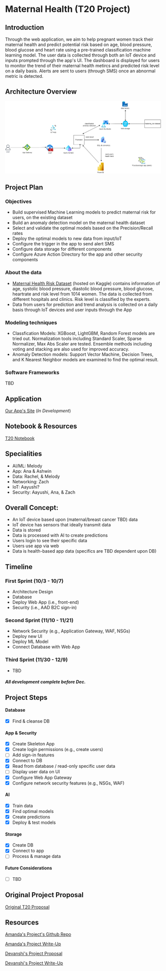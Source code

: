 # Maternal Health (T20 Project)

## Introduction
Through the web application, we aim to help pregnant women track their maternal health and predict potential risk based on age, blood pressure, blood glucose and heart rate using a pre-trained classification machine learning model. The user data is collected through both an IoT device and inputs prompted through the app's UI. The dashboard is displayed for users to monitor the trend of their maternal health metircs and predicted risk level on a daily basis. Alerts are sent to users (through SMS) once an abnormal metric is detected.

## Architecture Overview
![MicrosoftTeams-image (2)1](diagrams/T20_ADS_V2.drawio.png)

## Project Plan
### Objectives
* Build supervised Machine Learning models to predict maternal risk for users, on the existing dataset
* Build an anomaly detection model on the maternal health dataset
* Select and validate the optimal models based on the Precision/Recall rates 
* Deploy the optimal models to new data from input/IoT
* Configure the trigger in the app to send alert SMS
* Configure data storage for different components
* Configure Azure Action Directory for the app and other security components


### About the data
* [Maternal Health Risk Dataset](https://www.kaggle.com/datasets/csafrit2/maternal-health-risk-data) (hosted on Kaggle) contains information of age, systolic blood pressure, diastolic blood pressure, blood glucose, heartrate and risk level from 1014 women. The data is collected from different hospitals and clinics. Risk level is classified by the experts.
* Data from users for prediction and trend analysis is collected on a daily basis through IoT devices and user inputs through the App


### Modeling techniques
* Classfication Models: XGBoost, LightGBM, Random Forest models are tried out. Normalization tools including Standard Scaler, Sparse Normalizer, Max Abs Scaler are tested. Ensemble methods including voting and stacking are also used for improved accuracy.
* Anomaly Detection models: Support Vector Machine, Decision Trees, and K Nearest Neighbor models are examined to find the optimal result.


### Software Frameworks
TBD



## Application
[Our App's Site](https://t20-app.azurewebsites.net/) (*In Development*)

## Notebook & Resources
[T20 Notebook](https://microsoft-my.sharepoint.com/:o:/p/ashwinse/EogkyHHf01BPg6eagl_1lB0BNoCmUrUQUJMD_Ev7TIAf5g?e=bfvpi3)

## Specialities
- AI/ML: Melody
- App: Ana & Ashwin
- Data: Rachel, & Melody
- Networking: Zach
- IoT: Aayushi?
- Security: Aayushi, Ana, & Zach

## Overall Concept:
- An IoT device based upon (maternal/breast cancer TBD) data
- IoT device has sensors that ideally transmit data
- Data is stored
- Data is processed with AI to create predictions
- Users login to see their specific data
- Users use app via web
- Data is health-based app data (specifics are TBD dependent upon DB)

## Timeline
### First Sprint (10/3 - 10/7)
- Architecture Design
- Database
- Deploy Web App (i.e., front-end)
- Security (i.e., AAD B2C sign-in)
### Second Sprint (11/10 - 11/21)
- Network Security (e.g., Application Gateway, WAF, NSGs)
- Deploy new UI
- Deploy ML Model   
- Connect Database with Web App
### Third Sprint (11/30 - 12/9)
- TBD

##### All development complete before Dec.

## Project Steps

#### Database
- [X] Find & cleanse DB
#### App & Security
- [X] Create Skeleton App
- [X] Create login permissions (e.g., create users)
- [ ] Add sign-in features
- [X] Connect to DB
- [X] Read from database / read-only specific user data
- [ ] Display user data on UI
- [X] Configure Web App Gateway
- [X] Configure network security features (e.g., NSGs, WAF)
#### AI
- [X] Train data
- [X] Find optimal models
- [X] Create predictions
- [X] Deploy & test models
#### Storage
- [X] Create DB
- [X] Connect to app
- [ ] Process & manage data
#### Future Considerations
- [ ] TBD

## Original Project Proposal
[Original T20 Proposal](https://microsoft-my.sharepoint.com/:w:/p/wanchenliu/EcsrYwyAj69AnhiXRGwDBh4BdOyCXd6ZhlzMOdW-g8Uldw?e=GXkAah)

## Resources
[Amanda's Project's Github Repo](https://github.com/wongamanda/image-captioning)

[Amanda's Project Write-Up](https://towardsdatascience.com/building-a-deep-learning-image-captioning-model-on-azure-b14ce4682fbf)

[Devanshi's Project Proposal](https://microsoft-my.sharepoint.com/:w:/p/dthakar/EeFrZf0ZpdlBlt4MBYVc_1gBspeGARu8fmS8PoOIv08JoA)

[Devanshi's Project Write-Up](https://devanshithakar.medium.com/create-your-own-vehicle-recognition-system-with-azure-custom-vision-7d3ad14fd43)
